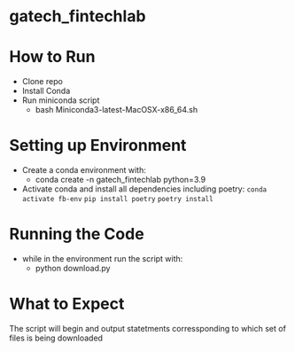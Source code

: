 # gatech_fintechlab


# How to Run

- Clone repo
- Install Conda 
- Run miniconda script
  - bash Miniconda3-latest-MacOSX-x86_64.sh

# Setting up Environment

- Create a conda environment with:
  - conda create -n gatech_fintechlab python=3.9
- Activate conda and install all dependencies including poetry:
```conda activate fb-env```
```pip install poetry```
```poetry install```

# Running the Code

- while in the environment run the script with:
  - python download.py

# What to Expect

The script will begin and output statetments corressponding to which set of files is being downloaded
